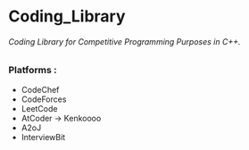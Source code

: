 # Coding_Library
###### Coding Library for Competitive Programming Purposes in C++.
### Platforms : 
- CodeChef
- CodeForces
- LeetCode
- AtCoder -> Kenkoooo
- A2oJ
- InterviewBit
